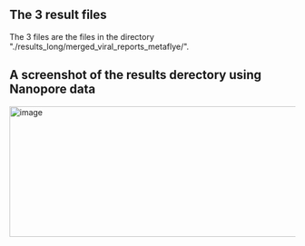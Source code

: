 ## The 3 result files
The 3 files are the files in the directory "./results_long/merged_viral_reports_metaflye/".


## A screenshot of the results derectory using Nanopore data
<img width="600" height="230" alt="image" src="https://github.com/user-attachments/assets/a3779898-9651-4c3d-ae32-0c1cee27b633" />

